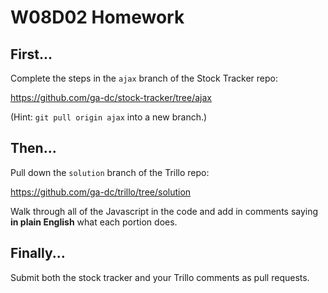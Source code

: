 # W08D02 Homework

## First...

Complete the steps in the `ajax` branch of the Stock Tracker repo:

https://github.com/ga-dc/stock-tracker/tree/ajax

(Hint: `git pull origin ajax` into a new branch.)

## Then...

Pull down the `solution` branch of the Trillo repo:

https://github.com/ga-dc/trillo/tree/solution

Walk through all of the Javascript in the code and add in comments saying **in plain English** what each portion does.

## Finally...

Submit both the stock tracker and your Trillo comments as pull requests.
